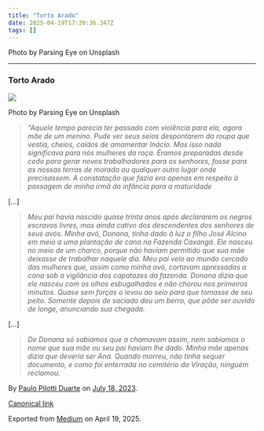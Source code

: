 ```yaml
---
title: "Torto Arado"
date: 2025-04-19T17:39:36.347Z
tags: []
---
```


Photo by Parsing Eye on Unsplash

* * *

### Torto Arado

![](https://cdn-images-1.medium.com/max/800/1*O138ZnS7l09dtJQdjokFuA@2x.jpeg)

Photo by Parsing Eye on Unsplash

> _“Aquele tempo parecia ter passado com violência para ela, agora mãe de um menino. Pude ver seus seios despontarem da roupa que vestia, cheios, caídos de amamentar Inácio. Mas isso nada significava para nós mulheres da roça. Éramos preparadas desde cedo para gerar novos trabalhadores para os senhores, fosse para as nossas terras de morada ou qualquer outro lugar onde precisassem. A constatação que fazia era apenas em respeito à passagem de minha irmã da infância para a maturidade_

\[…\]

> _Meu pai havia nascido quase trinta anos após declararem os negros escravos livres, mas ainda cativo dos descendentes dos senhores de seus avós. Minha avó, Donana, tinha dado à luz o filho José Alcino em meio a uma plantação de cana na Fazenda Caxangá. Ele nasceu no meio de um charco, porque não haviam permitido que sua mãe deixasse de trabalhar naquele dia. Meu pai veio ao mundo cercado das mulheres que, assim como minha avó, cortavam apressadas a cana sob a vigilância dos capatazes da fazenda. Donana dizia que ele nasceu com os olhos esbugalhados e não chorou nos primeiros minutos. Quase sem forças o levou ao seio para que tomasse de seu peito. Somente depois de saciado deu um berro, que pôde ser ouvido de longe, anunciando sua chegada._

\[…\]

> _De Donana só sabíamos que a chamavam assim, nem sabíamos o nome que sua mãe ou seu pai haviam lhe dado. Minha mãe apenas dizia que deveria ser Ana. Quando morreu, não tinha sequer documento, e como foi enterrada no cemitério da Viração, ninguém reclamou._

By [Paulo Pilotti Duarte](https://medium.com/@paulopilotti) on [July 18, 2023](https://medium.com/p/5be5b1332b7a).

[Canonical link](https://medium.com/@paulopilotti/torto-arado-5be5b1332b7a)

Exported from [Medium](https://medium.com) on April 19, 2025.
